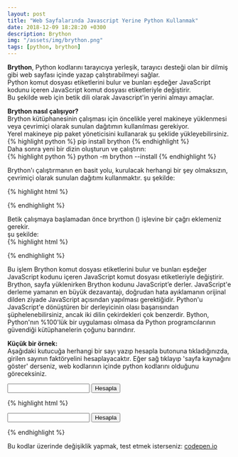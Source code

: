 ```yaml
---
layout: post
title: "Web Sayfalarında Javascript Yerine Python Kullanmak"
date: 2018-12-09 18:28:20 +0300
description: Brython
img: "/assets/img/brython.png"
tags: [python, brython]
---
```


**Brython**,  Python kodlarını tarayıcıya yerleşik, tarayıcı desteği olan bir dilmiş gibi web sayfası içinde  yazap çalıştırabilmeyi sağlar.  
Python komut dosyası etiketlerini bulur ve bunları eşdeğer JavaScript kodunu içeren JavaScript komut dosyası etiketleriyle değiştirir.  
Bu şekilde web için betik dili olarak Javascript'in yerini almayı amaçlar. 

**Brython nasıl çalışıyor?**  
Brython kütüphanesinin çalışması için öncelikle yerel makineye yüklenmesi veya çevrimiçi olarak sunulan dağıtımın kullanılması gerekiyor.  
Yerel makineye pip paket yöneticisini kullanarak şu şeklide yükleyebilirsiniz.<br>
{% highlight python %}
pip install brython
{% endhighlight %} <br>
Daha sonra yeni bir dizin oluşturun ve çalıştırın: <br>
{% highlight python %}
python -m brython --install
{% endhighlight %}

Brython'ı çalıştırmanın en basit yolu, kurulacak herhangi bir şey olmaksızın,  çevrimiçi olarak sunulan dağıtımı kullanmaktır. 
şu şekilde:

{% highlight html %}

<script type="text/javascript"
    src="https://cdn.rawgit.com/brython-dev/brython/3.6.2/www/src/brython.js">
</script>
{% endhighlight %}


Betik çalışmaya başlamadan önce bryrthon () işlevine bir çağrı eklemeniz gerekir. <br> şu şekilde: <br>
{% highlight html %}
<body onload ="brython()">
{% endhighlight %}

Bu işlem Brython komut dosyası etiketlerini bulur ve bunları eşdeğer JavaScript kodunu içeren JavaScript komut dosyası etiketleriyle değiştirir. Brython, sayfa yüklenirken Brython kodunu JavaScript’e derler. JavaScript'e derleme yamanın en büyük dezavantajı, doğrudan hata ayıklamanın orijinal dilden ziyade JavaScript açısından yapılması gerektiğidir. Python'u JavaScript'e dönüştüren bir derleyicinin olası başarısından şüphelenebilirsiniz, ancak iki dilin çekirdekleri çok benzerdir. Bython, Python'nın %100'lük bir uygulaması olmasa da  Python programcılarının güvendiği kütüphanelerin çoğunu barındırır.

**Küçük bir örnek:**  
Aşağıdaki kutucuğa herhangi bir sayı yazıp hesapla butonuna tıkladığınızda, girilen sayının faktöryelini hesaplayacaktır. Eğer sağ tıklayıp 'sayfa kaynağını göster' derseniz, web kodlarının
içinde python kodlarını olduğunu göreceksiniz.  

<html>
<head>
<script type="text/javascript"
    src="https://cdn.rawgit.com/brython-dev/brython/3.6.2/www/src/brython.js">
</script>
</head>
 
<body onload="brython()">
<script type="text/python">
    
from browser import document, alert
from math import factorial

def faktoriyel_h():
    if not document["zone"].value.isnumeric():
        alert("Sadece Sayı girin")
    else:
        alert(factorial(document["zone"].value))
document["mybutton"].bind("click", faktoriyel_h)
</script>
<input id="zone">
<button id="mybutton">Hesapla</button>
</body>
</html>


{% highlight html %}
<html>
<head>
<script type="text/javascript"
    src="https://cdn.rawgit.com/brython-dev/brython/3.6.2/www/src/brython.js">
</script>
</head>
<body onload="brython()">
<script type="text/python">
from browser import document, alert
from math import factorial

def faktoriyel_h():
    if not document["zone"].value.isnumeric():
        alert("Sadece Sayı girin")
    else:
        alert(factorial(document["zone"].value))

document["mybutton"].bind("click", faktoriyel_h)
</script>
<input id="zone">
<button id="mybutton">Hesapla</button>
</body>
</html>
{% endhighlight %}

Bu kodlar üzerinde değişiklik yapmak, test etmek isterseniz: 
[codepen.io](https://codepen.io/celikozkan/pen/eQxEzY)








